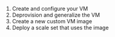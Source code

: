 1. Create and configure your VM
1. Deprovision and generalize the VM
1. Create a new custom VM image
1. Deploy a scale set that uses the image
